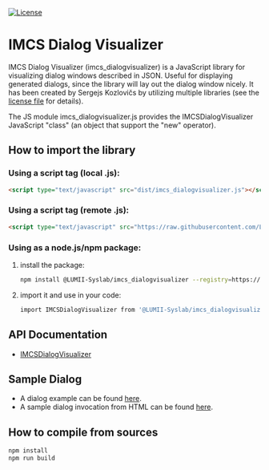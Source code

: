 [![License](https://img.shields.io/badge/license-multiple--foss--licenses-brightgreen)](https://raw.githubusercontent.com/LUMII-Syslab/imcs_dialogvisualizer/master/imcs_dialogvisualizer.COPYING)

# IMCS Dialog Visualizer
IMCS Dialog Visualizer (imcs_dialogvisualizer) is a JavaScript library for visualizing dialog windows described in JSON. Useful for displaying generated dialogs, since the library will lay out the dialog window nicely.
It has been created by Sergejs Kozlovičs by utilizing multiple libraries (see the [license file]((https://raw.githubusercontent.com/LUMII-Syslab/imcs_dialogvisualizer/master/imcs_dialogvisualizer.COPYING)) for details).

The JS module imcs_dialogvisualizer.js provides the IMCSDialogVisualizer JavaScript "class" (an object that support the "new" operator).

## How to import the library

### Using a script tag (local .js):
```html
<script type="text/javascript" src="dist/imcs_dialogvisualizer.js"></script>
```

### Using a script tag (remote .js):
```html
<script type="text/javascript" src="https://raw.githubusercontent.com/LUMII-Syslab/imcs_dialogvisualizer/master/dist/imcs_dialogvisualizer.js"></script>
```

### Using as a node.js/npm package:
  1) install the package:
     ```bash
     npm install @LUMII-Syslab/imcs_dialogvisualizer --registry=https://npm.pkg.github.com
     ```
  2) import it and use in your code:
     ```bash
     import IMCSDialogVisualizer from '@LUMII-Syslab/imcs_dialogvisualizer';
     ```

## API Documentation

* [IMCSDialogVisualizer](https://github.com/LUMII-Syslab/imcs_dialogvisualizer/blob/master/doc/IMCSDialogVisualizer.md)

## Sample Dialog

* A dialog example can be found [here](https://github.com/LUMII-Syslab/imcs_dialogvisualizer/blob/master/src/dialog.json).
* A sample dialog invocation from HTML can be found [here](https://github.com/LUMII-Syslab/imcs_dialogvisualizer/blob/master/public/index.html).


## How to compile from sources

```bash
npm install
npm run build
```
